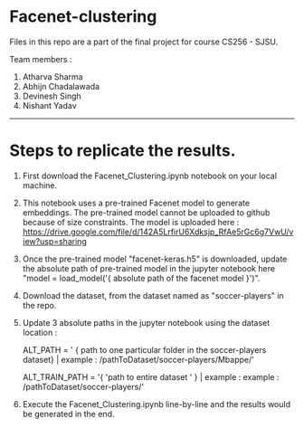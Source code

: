 # Facenet-clustering
Files in this repo are a part of the final project for course CS256 - SJSU. 

Team members : 
1) Atharva Sharma
2) Abhijn Chadalawada
3) Devinesh Singh
4) Nishant Yadav


-----------------------------------------------------------------

# Steps to replicate the results.

1) First download the Facenet_Clustering.ipynb notebook on your local machine.
2) This notebook uses a pre-trained Facenet model to generate embeddings. The pre-trained model cannot be uploaded to github because of size constraints. The model is uploaded here : https://drive.google.com/file/d/142A5LrfirU6Xdksjp_RfAe5rGc6g7VwU/view?usp=sharing
3) Once the pre-trained model "facenet-keras.h5" is downloaded, update the absolute path of pre-trained model in the jupyter notebook here "model = load_model('{ absolute path of the facenet model }')".
4) Download the dataset, from the dataset named as "soccer-players" in the repo. 
5) Update 3 absolute paths in the jupyter notebook using the dataset location : 

    ALT_PATH = ' { path to one particular folder in the soccer-players dataset} | example : /pathToDataset/soccer-players/Mbappe/'

    ALT_TRAIN_PATH = '{ 'path to entire dataset ' }  | example :  example : /pathToDataset/soccer-players/'

6) Execute the Facenet_Clustering.ipynb line-by-line and the results would be generated in the end. 
